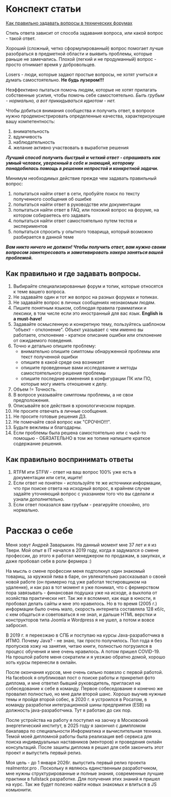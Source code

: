 # Конспект статьи

[Как правильно задавать вопросы в технических форумах](https://github.com/andrewZavarykin/otus-js-basic.git)

Стиль ответа зависит от способа задавания вопроса, или какой вопрос - такой ответ.

Хороший (сложный, четко сформулированный) вопрос помогает лучше разобраться в предметной области и выявить проблемы, которые раньше не замечались. Плохой (легкий и не продуманный) вопрос - просто отнимает время у добровольцев.

Losers - люди, которые задают простые вопросы, не хотят учиться и думать самостоятельно. **Не будь лузером!!!**

Неэффективно пытаться помочь людям, которые не хотят прилагать собственные усилия, чтобы помочь себе самостоятельно. _Быть грубым - нормально, а вот прикидываться идиотом - нет._

Чтобы добиться внимания сообщества и получить ответ, в вопросе нужно продемонстрировать определенные качества, характеризующие вашу компетентность:

1. внимательность
2. вдумчивость
3. наблюдательность
4. желание активно участвовать в выработке решения

**_Лучший способ получить быстрый и четкий ответ - спрашивать как умный человек, уверенный в себе и знающий, которому понадобилась помощь в решении непростой и конкретной задачи._**

Минимум необходимых действие прежде чем задавать правильный вопрос:

1. попытаться найти ответ в сети, пробуйте поиск по тексту полученного сообщения об ошибке
2. попытаться найти ответ в руководстве или документации
3. попытаться найти ответ в FAQ, или похожий вопрос на форуме, на котором собираетесь его задавать
4. попытаться найти ответ самостоятельно путем тестов и экспериментов
5. попытаться спросить у опытного товарища, который возможно разбирается в данной теме

**_Вам никто ничего не должен! Чтобы получить ответ, вам нужно своим вопросом заинтересовать и замотивировать хакера заняться вашей проблемой._**

## Как правильно и где задавать вопросы.

1. Выбирайте специализированные форум и топик, которые относятся к теме вашего вопроса.
2. Не задавайте один и тот же вопрос на разных форумах и топиках.
3. Не задавайте вопрос в личных сообщениях незнакомым людям.
4. Пишите понятным языком, соблюдая правила грамматики и лексики, в том числе если это иностранный для вас язык. **English is a must-have!**
5. Задавайте осмысленную и конкретную тему, пользуйтесь шаблоном "объект - отклонение". Объект указывает с чем именно вы работаете, отклонение - краткое описание ошибки или отклонение от ожидаемого поведения.
6. Точно и детально опишите проблему:
   - внимательно опишите симптомы обнаруженной проблемы или текст полученной ошибки
   - опишите в какой среде она возникает
   - опишите проведенные вами исследование и методы самостоятельного решения проблемы
   - опишите последние изменения в конфигурации ПК или ПО, которые могу иметь отношение к делу.
7. Объем != Точность.
8. В вопросе указывайте симптомы проблемы, а не свои предположения.
9. Описывайте все действия в хронологическом порядке.
10. Не просите отвечать в личные сообщения.
11. Не просите готовые решения ДЗ.
12. Не помечайте свой вопрос как "СРОЧНО!!!".
13. Будьте вежливы и благодарны.
14. Если проблемы была решена самостоятельно или с чьей-то помощью - ОБЯЗАТЕЛЬНО в том же топике напишите краткое содержание решения.

## Как правильно воспринимать ответы

1. RTFM ити STFW - ответ на ваш вопрос 100% уже есть в документации или сети, ищите!
2. Если ответ не понятен - используйте те же источники информации, что при поиске ответа на исходный вопрос, в крайнем случае задайте уточняющий вопрос с указанием того что вы сделали и узнали дополнительно.
3. Если ответ показался вам грубым - реагируйте спокойно, это нормально.

# Рассказ о себе

Меня зовут Андрей Заварыкин. На данный момент мне 37 лет и я из Твери.
Мой опыт в IT начался в 2019 году, когда я задумался о смене профессии, до этого я работал менеджером по продажам, в закупках, и даже пробовал себя в роли фермера :)

На мысль о смене профессии меня подтолкнул один знакомый товарищ, за кружкой пива в баре, он увлекательно рассказывал о своей новой работе (он примерно год уже работал тестировщиком на удаленке), и как раз в тот момент я уже понимал, что с фермерством пора завязывать - финансовая подушка уже на исходе, а выхлопа от хозяйства практически нет. Так же я вспомнил, как еще в юности, я пробовал делать сайты и мне это нравилось. Но в то время (2005 г.) информации было очень мало, скорость интернета составляла 128 кб/с, с кем общаться и советоваться я не знал, и дальше HTML верстки и конструкторов типа Joomla и Wordpress я не ушел, а потом и вовсе забросил.

В 2019 г. я переезжаю в СПБ и поступаю на курсы Java-разработчика в ИТМО. Почему Java? - не знаю, так просто получилось. Пол года я без пропусков хожу на занятия, читаю книги, полностью погрузился в процесс обучения и мне очень нравилось. А потом пришел COVID-19. На прошлой работе меня сократили и я уезжаю обратно домой, хорошо хоть курсы перенесли в онлайн.

После окончания курсов, мне очень сильно повезло с первой работой. На facebook я опубликовал пост о поиске работы и прикрепил фото диплома, и мне ответил бывший руководитель, пригласил на собеседование к себе в команду. Первое собеседование я конечно же провалил полностью, но мне дали второй шанс. Хорошо выучив нужные темы и пройдя второй собес, в 2020 г. я устроился в Росатом, в команду разработки интеграционной шины предприятия (ESB) на должность java-разработчика. Тут я работаю до сих пор.

После устройства на работу я поступил на заочку в Московский энергетический институт, в 2025 году я закончил с димпломом бакалавра по специальности Информатика и вычислительная техника. Темой моей дипломной работы была реализация веб сервиса для поиска индивидуальных наставников (менторов) и проведения онлайн консультаций. После зашиты диплома я решил для себя закончить этот проект и выпустить первый релиз.

Моя цель - до 1 января 2026г. выпустить первый релиз проекта realmentor.pro . Поскольку я являюсь единственным разработчиком, мне нужны структурированные и полные знания, современные лучшие практики в fullstack разработке. Для получения этих знаний я пришел на курс. Так же будет полезно найти новых знакомых и влиться в JS комьюнити.
